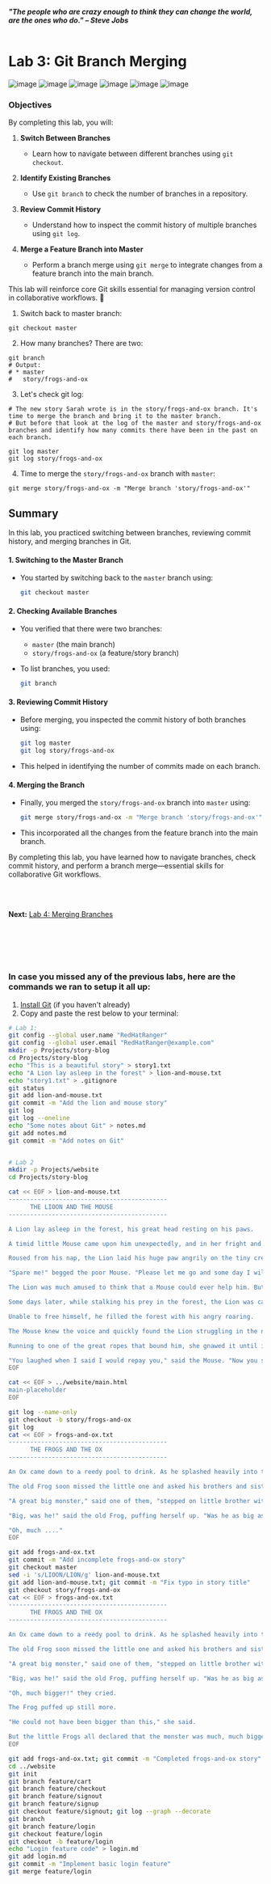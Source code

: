 ***"The people who are crazy enough to think they can change the world, are the ones who do." – Steve Jobs***
<br><br>


# Lab 3: Git Branch Merging
![image](https://github.com/user-attachments/assets/96f8b44f-7075-47b9-a7ac-386407474fd9) ![image](https://github.com/user-attachments/assets/073d11f1-f7d7-4c5b-87aa-acc8de59a32c) ![image](https://github.com/user-attachments/assets/eb99e756-4957-4df7-8118-b4c72041ceed) ![image](https://github.com/user-attachments/assets/b9e58837-9866-4150-8db0-aef1a08b64b9) ![image](https://github.com/user-attachments/assets/42a359c2-14a2-4895-80aa-7473f4366fd7) ![image](https://github.com/user-attachments/assets/ef80e53d-b661-4295-9518-7961cba71d47) 

### **Objectives**
By completing this lab, you will:  

1. **Switch Between Branches**  
   - Learn how to navigate between different branches using `git checkout`.  

2. **Identify Existing Branches**  
   - Use `git branch` to check the number of branches in a repository.  

3. **Review Commit History**  
   - Understand how to inspect the commit history of multiple branches using `git log`.  

4. **Merge a Feature Branch into Master**  
   - Perform a branch merge using `git merge` to integrate changes from a feature branch into the main branch.  

This lab will reinforce core Git skills essential for managing version control in collaborative workflows. 🚀


1. Switch back to master branch:
```
git checkout master
```

2. How many branches?  There are two:
```
git branch
# Output:
# * master
#   story/frogs-and-ox
```

3. Let's check git log:
```
# The new story Sarah wrote is in the story/frogs-and-ox branch. It's time to merge the branch and bring it to the master branch.
# But before that look at the log of the master and story/frogs-and-ox branches and identify how many commits there have been in the past on each branch.

git log master
git log story/frogs-and-ox
```

4. Time to merge the `story/frogs-and-ox` branch with `master`:
```
git merge story/frogs-and-ox -m "Merge branch 'story/frogs-and-ox'"
```




## Summary
In this lab, you practiced switching between branches, reviewing commit history, and merging branches in Git.

#### 1. **Switching to the Master Branch**  
   - You started by switching back to the `master` branch using:
     ```bash
     git checkout master
     ```

#### 2. **Checking Available Branches**  
   - You verified that there were two branches:  
     - `master` (the main branch)  
     - `story/frogs-and-ox` (a feature/story branch)

   - To list branches, you used:
     ```bash
     git branch
     ```

#### 3. **Reviewing Commit History**  
   - Before merging, you inspected the commit history of both branches using:
     ```bash
     git log master
     git log story/frogs-and-ox
     ```
   - This helped in identifying the number of commits made on each branch.

#### 4. **Merging the Branch**  
   - Finally, you merged the `story/frogs-and-ox` branch into `master` using:  
     ```bash
     git merge story/frogs-and-ox -m "Merge branch 'story/frogs-and-ox'"
     ```
   - This incorporated all the changes from the feature branch into the main branch.

By completing this lab, you have learned how to navigate branches, check commit history, and perform a branch merge—essential skills for collaborative Git workflows.




<br><br>

**Next:** [Lab 4: Merging Branches](04_working_with_remotes.md)



<br><br><br><br>
### In case you missed any of the previous labs, here are the commands we ran to setup it all up:
1. [Install Git](https://github.com/RedHatRanger/Git101/blob/main/labs/01_git_setup_and_basic_workflows.md#i-install-git) (if you haven't already)
2. Copy and paste the rest below to your terminal:

```bash
# Lab 1:
git config --global user.name "RedHatRanger"
git config --global user.email "RedHatRanger@example.com"
mkdir -p Projects/story-blog
cd Projects/story-blog
echo "This is a beautiful story" > story1.txt
echo "A Lion lay asleep in the forest" > lion-and-mouse.txt
echo "story1.txt" > .gitignore
git status
git add lion-and-mouse.txt
git commit -m "Add the lion and mouse story"
git log
git log --oneline
echo "Some notes about Git" > notes.md
git add notes.md
git commit -m "Add notes on Git"


# Lab 2
mkdir -p Projects/website
cd Projects/story-blog

cat << EOF > lion-and-mouse.txt
--------------------------------------------
      THE LIOON AND THE MOUSE
--------------------------------------------

A Lion lay asleep in the forest, his great head resting on his paws.

A timid little Mouse came upon him unexpectedly, and in her fright and haste to get away, ran across the Lion's nose.

Roused from his nap, the Lion laid his huge paw angrily on the tiny creature to kill her.

"Spare me!" begged the poor Mouse. "Please let me go and some day I will surely repay you."

The Lion was much amused to think that a Mouse could ever help him. But he was generous and finally let the Mouse go.

Some days later, while stalking his prey in the forest, the Lion was caught in the toils of a hunter's net.

Unable to free himself, he filled the forest with his angry roaring.

The Mouse knew the voice and quickly found the Lion struggling in the net.

Running to one of the great ropes that bound him, she gnawed it until it parted, and soon the Lion was free.

"You laughed when I said I would repay you," said the Mouse. "Now you see that even a Mouse can help a Lion."
EOF

cat << EOF > ../website/main.html 
main-placeholder
EOF

git log --name-only
git checkout -b story/frogs-and-ox
git log
cat << EOF > frogs-and-ox.txt
--------------------------------------------
      THE FROGS AND THE OX
--------------------------------------------

An Ox came down to a reedy pool to drink. As he splashed heavily into the water, he crushed a young Frog into the mud.

The old Frog soon missed the little one and asked his brothers and sisters what had become of him.

"A great big monster," said one of them, "stepped on little brother with one of his huge feet!"

"Big, was he!" said the old Frog, puffing herself up. "Was he as big as this?"

"Oh, much ...."
EOF

git add frogs-and-ox.txt
git commit -m "Add incomplete frogs-and-ox story"
git checkout master
sed -i 's/LIOON/LION/g' lion-and-mouse.txt
git add lion-and-mouse.txt; git commit -m "Fix typo in story title"
git checkout story/frogs-and-ox
cat << EOF > frogs-and-ox.txt
--------------------------------------------
      THE FROGS AND THE OX
--------------------------------------------

An Ox came down to a reedy pool to drink. As he splashed heavily into the water, he crushed a young Frog into the mud.

The old Frog soon missed the little one and asked his brothers and sisters what had become of him.

"A great big monster," said one of them, "stepped on little brother with one of his huge feet!"

"Big, was he!" said the old Frog, puffing herself up. "Was he as big as this?"

"Oh, much bigger!" they cried.

The Frog puffed up still more.

"He could not have been bigger than this," she said.

But the little Frogs all declared that the monster was much, much bigger and the old Frog kept puffing herself out more and more until, all at once, she burst.
EOF

git add frogs-and-ox.txt; git commit -m "Completed frogs-and-ox story"
cd ../website
git init
git branch feature/cart
git branch feature/checkout
git branch feature/signout
git branch feature/signup
git checkout feature/signout; git log --graph --decorate
git branch
git branch feature/login
git checkout feature/login
git checkout -b feature/login
echo "Login feature code" > login.md
git add login.md
git commit -m "Implement basic login feature"
git merge feature/login
```
